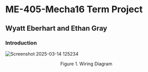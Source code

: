 # ME-405-Mecha16 Term Project
## Wyatt Eberhart and Ethan Gray

### Introduction
![Screenshot 2025-03-14 125234](https://github.com/user-attachments/assets/0f2ebb8d-ea97-4c1e-b965-92ead0117f1e)
<p align="center">
  Figure 1. Wiring Diagram
</p>

